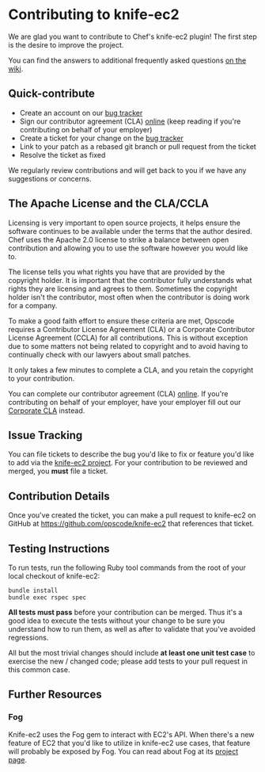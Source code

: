 # Contributing to knife-ec2

We are glad you want to contribute to Chef's knife-ec2 plugin! The first step is the desire to improve the project.

You can find the answers to additional frequently asked questions [on the wiki](http://wiki.opscode.com/display/chef/How+to+Contribute).

## Quick-contribute

*   Create an account on our [bug tracker](http://tickets.opscode.com/browse/KNIFE)
*   Sign our contributor agreement (CLA) [
online](https://secure.echosign.com/public/hostedForm?formid=PJIF5694K6L)
    (keep reading if you're contributing on behalf of your employer)
* Create a ticket for your change on the [bug tracker](http://tickets.opscode.com/browse/KNIFE)
* Link to your patch as a rebased git branch or pull request from the ticket
* Resolve the ticket as fixed

We regularly review contributions and will get back to you if we have any suggestions or concerns.

## The Apache License and the CLA/CCLA

Licensing is very important to open source projects, it helps ensure the software continues to be available under the terms that the author desired.
Chef uses the Apache 2.0 license to strike a balance between open contribution and allowing you to use the software however you would like to.

The license tells you what rights you have that are provided by the copyright holder. It is important that the contributor fully understands what rights
they are licensing and agrees to them. Sometimes the copyright holder isn't the contributor, most often when the contributor is doing work for a company.

To make a good faith effort to ensure these criteria are met, Opscode requires a Contributor License Agreement (CLA) or a Corporate Contributor License
Agreement (CCLA) for all contributions. This is without exception due to some matters not being related to copyright and to avoid having to continually
check with our lawyers about small patches.

It only takes a few minutes to complete a CLA, and you retain the copyright to your contribution.

You can complete our contributor agreement (CLA) [
online](https://secure.echosign.com/public/hostedForm?formid=PJIF5694K6L).  If you're contributing on behalf of your employer, have
your employer fill out our [Corporate CLA](https://secure.echosign.com/public/hostedForm?formid=PIE6C7AX856) instead.

## Issue Tracking

You can file tickets to describe the bug you'd like to fix or feature you'd
like to add via the [knife-ec2 project](http://tickets.opscode.com/browse/KNIFE). For your contribution to be reviewed
and merged, you **must** file a ticket.

## Contribution Details

Once you've created the ticket, you can make a pull request to
knife-ec2 on GitHub at <https://github.com/opscode/knife-ec2> that references
that ticket. 

## Testing Instructions

To run tests, run the following Ruby tool commands from the root of your local checkout of
knife-ec2:

    bundle install
    bundle exec rspec spec
    
**All tests must pass** before your contribution can be merged. Thus it's a good idea
to execute the tests without your change to be sure you understand how to run
them, as well as after to validate that you've avoided regressions.

All but the most trivial changes should include **at least one unit test case** to exercise the
new / changed code; please add tests to your pull request in this common case.

## Further Resources

### Fog

Knife-ec2 uses the Fog gem to interact with EC2's API. When there's a new
feature of EC2 that you'd like to utilize in knife-ec2 use cases, that feature
will probably be exposed by Fog. You can read about Fog
at its [project page](https://github.com/fog/fog).
